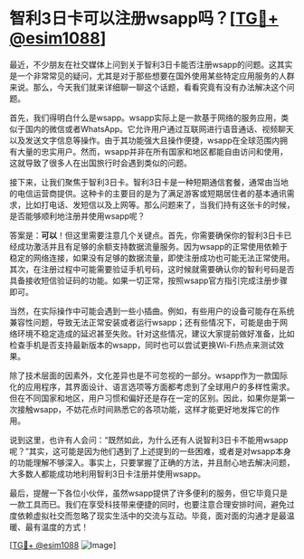 # 智利3日卡可以注册wsapp吗？[[TG💪+ @esim1088](https://t.me/s/esim1088)]

最近，不少朋友在社交媒体上问到关于智利3日卡能否注册wsapp的问题。这其实是一个非常常见的疑问，尤其是对于那些想要在国外使用某些特定应用服务的人群来说。那么，今天我们就来详细聊一聊这个话题，看看究竟有没有办法解决这个问题。

首先，我们得明白什么是wsapp。wsapp实际上是一款基于网络的服务应用，类似于国内的微信或者WhatsApp。它允许用户通过互联网进行语音通话、视频聊天以及发送文字信息等操作。由于其功能强大且操作便捷，wsapp在全球范围内拥有大量的忠实用户。然而，wsapp并非在所有国家和地区都能自由访问和使用，这就导致了很多人在出国旅行时会遇到类似的问题。

接下来，让我们聚焦于智利3日卡。智利3日卡是一种短期通信套餐，通常由当地的电信运营商提供。这种卡的主要目的是为了满足游客或短期居住者的基本通讯需求，比如打电话、发短信以及上网等。那么问题来了，当我们持有这张卡的时候，是否能够顺利地注册并使用wsapp呢？

答案是：**可以**！但这里需要注意几个关键点。首先，你需要确保你的智利3日卡已经成功激活并且有足够的余额支持数据流量服务。因为wsapp的正常使用依赖于稳定的网络连接，如果没有足够的数据流量，即使注册成功也可能无法正常使用。其次，在注册过程中可能需要验证手机号码，这时候就需要确认你的智利号码是否具备接收短信验证码的功能。如果一切正常，按照wsapp官方指引完成注册步骤即可。

当然，在实际操作中可能会遇到一些小插曲。例如，有些用户的设备可能存在系统兼容性问题，导致无法正常安装或者运行wsapp；还有些情况下，可能是由于网络环境不稳定造成的延迟甚至失败。针对这些情况，建议大家提前做好准备，比如检查手机是否支持最新版本的wsapp，同时也可以尝试更换Wi-Fi热点来测试效果。

除了技术层面的因素外，文化差异也是不可忽视的一部分。wsapp作为一款国际化的应用程序，其界面设计、语言选项等方面都考虑到了全球用户的多样性需求。但在不同国家和地区，用户习惯和偏好还是存在一定的区别。因此，如果你是第一次接触wsapp，不妨花点时间熟悉它的各项功能，这样才能更好地发挥它的作用。

说到这里，也许有人会问：“既然如此，为什么还有人说智利3日卡不能用wsapp呢？”其实，这可能是因为他们遇到了上述提到的一些困难，或者是对wsapp本身的功能理解不够深入。事实上，只要掌握了正确的方法，并且耐心地去解决问题，大多数人都能成功地利用智利3日卡注册并使用wsapp。

最后，提醒一下各位小伙伴，虽然wsapp提供了许多便利的服务，但它毕竟只是一款工具而已。我们在享受科技带来便捷的同时，也要注意合理安排时间，避免过度依赖虚拟社交而忽略了现实生活中的交流与互动。毕竟，面对面的沟通才是最温暖、最有温度的方式！

[[TG💪+ @esim1088](https://t.me/s/esim1088) ![Image](https://i.postimg.cc/4NQfJmqS/Snipaste-2025-05-13-00-14-12.png)]